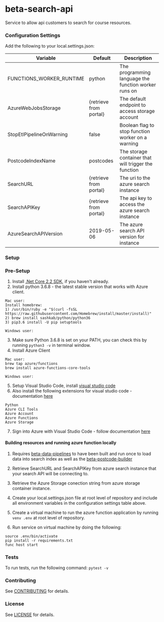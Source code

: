 beta-search-api
=================
Service to allow api customers to search for course resources.

### Configuration Settings

Add the following to your local.settings.json:

| Variable                            | Default                | Description                                              |
| ----------------------------------- | ---------------------- | -------------------------------------------------------- |
| FUNCTIONS_WORKER_RUNTIME            | python                 | The programming language the function worker runs on     |
| AzureWebJobsStorage                 | {retrieve from portal} | The default endpoint to access storage account           |
| StopEtlPipelineOnWarning            | false                  | Boolean flag to stop function worker on a warning        |
| PostcodeIndexName                   | postcodes              | The storage container that will trigger the function     |
| SearchURL                           | {retrieve from portal} | The uri to the azure search instance                     |
| SearchAPIKey                        | {retrieve from portal} | The api key to access the azure search instance          |
| AzureSearchAPIVersion               | 2019-05-06             | The azure search API version for instance                |

### Setup

### Pre-Setup

1) Install [.Net Core 2.2 SDK](https://dotnet.microsoft.com/download), if you haven't already.
2) Install python 3.6.8 - the latest stable version that works with Azure client.
```
Mac user:
Install homebrew:
1) /usr/bin/ruby -e "$(curl -fsSL https://raw.githubusercontent.com/Homebrew/install/master/install)"
2) brew install sashkab/python/python36
3) pip3.6 install -U pip setuptools

Windows user:
```
3) Make sure Python 3.6.8 is set on your PATH, you can check this by running `python3 -v` in terminal window.
4) Install Azure Client
```
Mac user:
brew tap azure/functions
brew install azure-functions-core-tools

Windows user:
```
5) Setup Visual Studio Code, install [visual studio code](https://code.visualstudio.com/)
6) Also install the following extensions for visual studio code - documentation [here](https://code.visualstudio.com/docs/editor/extension-gallery)

```
Python
Azure CLI Tools
Azure Account
Azure Functions
Azure Storage
```

7) Sign into Azure with Visual Studio Code - follow documentation [here](https://docs.microsoft.com/en-us/azure/azure-functions/tutorial-vs-code-serverless-python#_sign-in-to-azure)

#### Building resources and running azure function locally

1) Requires [beta-data-pipelines](https://github.com/office-for-students/beta-data-pipelines) to have been built and run once to load data into search index as well as the [beta-postcode-builder](https://github.com/office-for-students/beta-postcode-builder)

2) Retrieve SearchURL and SearchAPIKey from azure search instance that your search API will be connecting to.

3) Retrieve the Azure Storage conection string from azure storage container instance.

3) Create your local.settings.json file at root level of repository and include all environment variables in the configuration settings table above.

6) Create a virtual machine to run the azure function application by running `venv .env` at root level of repository.

7) Run service on virtual machine by doing the following:
```
source .env/bin/activate
pip install -r requirements.txt
func host start
```

### Tests

To run tests, run the following command: `pytest -v`

### Contributing

See [CONTRIBUTING](CONTRIBUTING.md) for details.

### License

See [LICENSE](LICENSE.md) for details.